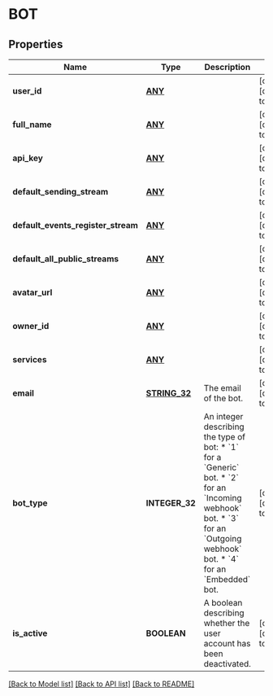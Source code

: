 # BOT

## Properties
Name | Type | Description | Notes
------------ | ------------- | ------------- | -------------
**user_id** | [**ANY**](.md) |  | [optional] [default to null]
**full_name** | [**ANY**](.md) |  | [optional] [default to null]
**api_key** | [**ANY**](.md) |  | [optional] [default to null]
**default_sending_stream** | [**ANY**](.md) |  | [optional] [default to null]
**default_events_register_stream** | [**ANY**](.md) |  | [optional] [default to null]
**default_all_public_streams** | [**ANY**](.md) |  | [optional] [default to null]
**avatar_url** | [**ANY**](.md) |  | [optional] [default to null]
**owner_id** | [**ANY**](.md) |  | [optional] [default to null]
**services** | [**ANY**](.md) |  | [optional] [default to null]
**email** | [**STRING_32**](STRING_32.md) | The email of the bot.  | [optional] [default to null]
**bot_type** | **INTEGER_32** | An integer describing the type of bot: * &#x60;1&#x60; for a &#x60;Generic&#x60; bot. * &#x60;2&#x60; for an &#x60;Incoming webhook&#x60; bot. * &#x60;3&#x60; for an &#x60;Outgoing webhook&#x60; bot. * &#x60;4&#x60; for an &#x60;Embedded&#x60; bot.  | [optional] [default to null]
**is_active** | **BOOLEAN** | A boolean describing whether the user account has been deactivated.  | [optional] [default to null]

[[Back to Model list]](../README.md#documentation-for-models) [[Back to API list]](../README.md#documentation-for-api-endpoints) [[Back to README]](../README.md)


